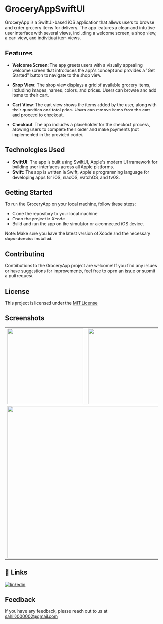 # GroceryAppSwiftUI

GroceryApp is a SwiftUI-based iOS application that allows users to browse and order grocery items for delivery. The app features a clean and intuitive user interface with several views, including a welcome screen, a shop view, a cart view, and individual item views.

## Features

- **Welcome Screen**: The app greets users with a visually appealing welcome screen that introduces the app's concept and provides a "Get Started" button to navigate to the shop view.

- **Shop View**: The shop view displays a grid of available grocery items, including images, names, colors, and prices. Users can browse and add items to their cart.

- **Cart View**: The cart view shows the items added by the user, along with their quantities and total price. Users can remove items from the cart and proceed to checkout.

- **Checkout**: The app includes a placeholder for the checkout process, allowing users to complete their order and make payments (not implemented in the provided code).

## Technologies Used

- **SwiftUI**: The app is built using SwiftUI, Apple's modern UI framework for building user interfaces across all Apple platforms.
- **Swift**: The app is written in Swift, Apple's programming language for developing apps for iOS, macOS, watchOS, and tvOS.

## Getting Started

To run the GroceryApp on your local machine, follow these steps:

- Clone the repository to your local machine.
- Open the project in Xcode.
- Build and run the app on the simulator or a connected iOS device.

Note: Make sure you have the latest version of Xcode and the necessary dependencies installed.

## Contributing

Contributions to the GroceryApp project are welcome! If you find any issues or have suggestions for improvements, feel free to open an issue or submit a pull request.

## License

This project is licensed under the [MIT License](LICENSE).
## Screenshots

<table>
  <tr>
    <td><img src="https://github.com/SVatghub/GroceryAppSwiftUI/blob/main/Screenshot%202024-04-10%20at%2011.56.23%E2%80%AFPM.png" width="250"/></td>
    <td><img src="https://github.com/SVatghub/GroceryAppSwiftUI/blob/main/Screenshot%202024-04-10%20at%2011.56.36%E2%80%AFPM.png" width="250"/></td>
  </tr>
  <tr>
    <td colspan="2"><img src="https://github.com/SVatghub/GroceryAppSwiftUI/blob/main/Screenshot%202024-04-10%20at%2011.56.53%E2%80%AFPM.png" width="500"/></td>
  </tr>
</table>


## 🔗 Links

[![linkedin](https://img.shields.io/badge/linkedin-0A66C2?style=for-the-badge&logo=linkedin&logoColor=white)](https://www.linkedin.com/in/sahilvish/)


## Feedback

If you have any feedback, please reach out to us at sahil0000002@gmail.com

